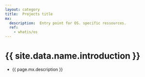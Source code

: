 ```yaml
---
layout: category
title:  Projects title
mx:
  description:  Entry point for OS. specific ressources.
  ref:
    - whatis/os
---
```


# {{ site.data.name.introduction }}
- {{ page.mx.description }}
